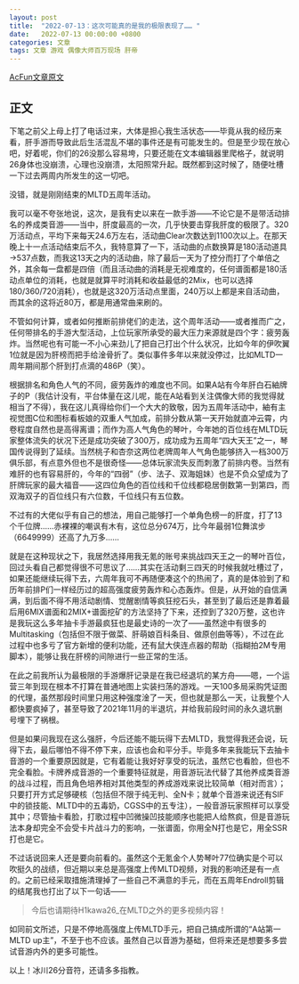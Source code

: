 ```yaml
---
layout: post
title:  "2022-07-13：这次可能真的是我的极限表现了…… "
date:   2022-07-13 00:00:00 +0800
categories: 文章
tags: 文章 游戏 偶像大师百万现场 肝帝
---
```


[AcFun文章原文](https://www.acfun.cn/a/ac35706891)

## 正文

下笔之前父上母上打了电话过来，大体是担心我生活状态——毕竟从我的经历来看，肝手游而导致此后生活混乱不堪的事件还是有可能发生的。但是至少现在放心吧，好着呢，你们的26没那么容易垮，只要还能在文本编辑器里爬格子，就说明26身体也没崩溃，心理也没崩溃，太阳照常升起。既然都到这时候了，随便吐槽一下过去两周内所发生的这一切吧。

没错，就是刚刚结束的MLTD五周年活动。

我可以毫不夸张地说，这次，是我有史以来在一款手游——不论它是不是带活动排名的养成类音游——当中，肝度最高的一次，几乎快要击穿我肝度的极限了。320万活动点，平均下来每天24.6万左右，活动曲Clear次数达到1100次以上。在那天晚上十一点活动结束后不久，我特意算了一下，活动曲的点数换算是180活动道具→537点数，而我这13天之内的活动曲，除了最后一天为了控分而打了个单倍之外，其余每一盘都是四倍（而且活动曲的消耗是无视难度的，任何谱面都是180活动点单位的消耗，也就是就算平时消耗和收益最低的2Mix，也可以选择180/360/720消耗），也就是这320万活动点里面，240万以上都是来自活动曲，而其余的这将近80万，都是用通常曲来刷的。

不管如何计算，或者如何推断前排佬们的走法，这个周年活动——或者推而广之，任何带排名的手游大型活动，上位玩家所承受的最大压力来源就是四个字：疲劳轰炸。当然呢也有可能一不小心来劲儿了把自己打出个什么状况，比如今年的伊吹翼1位就是因为肝榜而把手给淦骨折了。类似事件多年以来就没停过，比如MLTD一周年期间那个肝到打点滴的486P（笑）。

根据排名和角色人气的不同，疲劳轰炸的难度也不同。如果A站有今年肝白石紬牌子的P（我估计没有，平台体量在这儿呢，能在A站看到关注偶像大师的我觉得就相当了不得），我在这儿真得给你们一个大大的致敬，因为五周年活动中，紬有主视觉图C位和图标看板娘的双重人气加成，前排分数从第一天开始就直冲云霄，内卷程度自然也是高得离谱；而作为高人气角色的琴叶，今年她的百位线在MLTD玩家整体流失的状况下还是成功突破了300万，成功成为五周年“四大天王”之一，琴国传说得到了延续。当然桃子和杏奈这两位老牌周年人气角色能够挤入一档300万俱乐部，有点意外但也不是很奇怪——总体玩家流失反而刺激了前排内卷。当然有难肝的也有容易肝的，今年的“四弱”（步、法子、双海姐妹）也是不负众望成为了肝牌玩家的最大福音——这四位角色的百位线和千位线都稳居倒数第一到第四，而双海双子的百位线只有六位数，千位线只有五位数。

不过有的大佬似乎有自己的想法，用自己能够打一个单角色榜一的肝度，打了13个千位牌……赤裸裸的嘲讽有木有，这位总分674万，比今年最弱1位舞滨步（6649999）还高了九万多……

就是在这种现状之下，我居然选择用我无氪的账号来挑战四天王之一的琴叶百位，回过头看自己都觉得很不可思议了……其实在活动剩三四天的时候我就吐槽过了，如果还能继续玩得下去，六周年我可不再随便凑这个的热闹了，真的是体验到了和历年前排P们一样经历过的超高强度疲劳轰炸和心态轰炸。但是，从开始的自信满满，到后面不得不用活动剧情、觉醒剧情等疯狂挖石头，甚至到了最后还是靠着最后用6MIX谱面和2MIX+谱面挖矿的方法坚持了下来，还控到了320万整，这也许是我玩这么多年抽卡手游最疯狂也是最史诗的一次了——虽然途中有很多的Multitasking（包括但不限于做菜、肝萌娘百科条目、做原创曲等等），不过在此过程中也多亏了官方新增的便利功能，还有鼠大侠连点器的帮助（指糊拍2M专用脚本），能够让我在肝榜的间隙进行一些正常的生活。

在此之前我所认为最极限的手游爆肝记录是在我已经退坑的某方舟——嗯，一个运营三年到现在根本不打算在普通地图上实装扫荡的游戏。一天100多局采购凭证图的代理，虽然那段时间里只用这种强度淦了一天，但也就是那么一天，让我整个人都快要疯掉了，甚至导致了2021年11月的半退坑，并给我前段时间的永久退坑删号埋下了祸根。

但是如果问我现在这么强肝，今后还能不能玩得下去MLTD，我觉得我还会说，玩得下去，最后哪怕不得不停下来，应该也会和平分手。毕竟多年来我能玩下去抽卡音游的一个重要原因就是，它有着能让我好好享受的玩法，虽然它也看脸，但也不完全看脸。卡牌养成音游的一个重要特征就是，用音游玩法代替了其他养成类音游的战斗过程，而且角色培养相对其他类型的养成游戏来说比较简单（相对而言）；只要打开方式足够硬核（包括但不限于纯无判、全N卡；就单个音游来说还有SIF中的锁技能、MLTD中的五毒奶，CGSS中的五专注），一般音游玩家照样可以享受其中；尽管抽卡看脸，打歌过程中凹微操凹技能顺序也能把人给熬疯，但是音游玩法本身却完全不会受卡片战斗力的影响，一张谱面，你用全N打也是它，用全SSR打也是它。

不过话说回来人还是要向前看的。虽然这个无氪金个人势琴叶77位确实是个可以吹挺久的战绩，但近期以来总是高强度上传MLTD视频，对我的影响还是有一点的。之前已经采取措施清理掉了一些自己不满意的手元，而在五周年Endroll剪辑的结尾我也打出了以下一句话——

> 今后也请期待H1kawa26_在MLTD之外的更多视频内容！

如同前文所述，只是不停地高强度上传MLTD手元，把自己搞成所谓的“A站第一MLTD up主”，不至于也不应该。虽然自己以音游为基础，但将来还是想要多多尝试音游内外的更多可能性。

以上！冰川26分音符，还请多多指教。